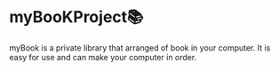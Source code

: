 # myBooKProject📚
myBook is a private library that arranged of book in your computer. It is easy for use and can make your computer in order.

